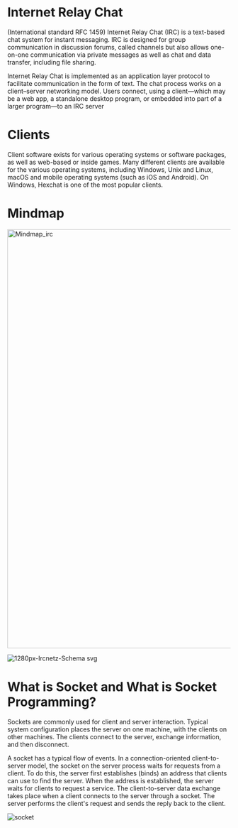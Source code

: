 # Internet Relay Chat

(International standard	RFC 1459)
Internet Relay Chat (IRC) is a text-based chat system for instant messaging. IRC is designed for group communication in discussion forums, called channels but also allows one-on-one communication via private messages as well as chat and data transfer, including file sharing.

Internet Relay Chat is implemented as an application layer protocol to facilitate communication in the form of text. The chat process works on a client–server networking model. Users connect, using a client—which may be a web app, a standalone desktop program, or embedded into part of a larger program—to an IRC server

# Clients
Client software exists for various operating systems or software packages, as well as web-based or inside games. Many different clients are available for the various operating systems, including Windows, Unix and Linux, macOS and mobile operating systems (such as iOS and Android). On Windows, Hexchat is one of the most popular clients.

# Mindmap

<img width="944" alt="Mindmap_irc" src="https://user-images.githubusercontent.com/73845925/236672691-1639bb84-5b5a-4b97-8ac4-96f1bfe9e34a.png">


![1280px-Ircnetz-Schema svg](https://user-images.githubusercontent.com/73845925/235754479-3b10f34f-0b5d-4e1b-af07-f27a7ae1ee26.png)


# What is Socket and What is Socket Programming?

Sockets are commonly used for client and server interaction. 
Typical system configuration places the server on one machine, with the clients on other machines. 
The clients connect to the server, exchange information, and then disconnect.

A socket has a typical flow of events.
In a connection-oriented client-to-server model, the socket on the server process waits for requests from a client. To do this, 
the server first establishes (binds) an address that clients can use to find the server. When the address is established, 
the server waits for clients to request a service. 
The client-to-server data exchange takes place when a client connects to the server through a socket. 
The server performs the client's request and sends the reply back to the client.

![socket](https://user-images.githubusercontent.com/73845925/230378632-a7e795d3-e6e4-406a-a50d-5f37f4883da1.png)

